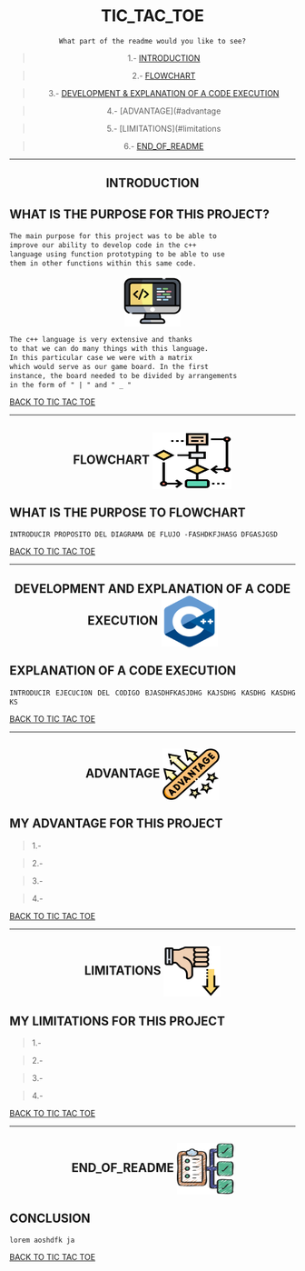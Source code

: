 
<div align = center>

# TIC_TAC_TOE

    What part of the readme would you like to see?
<div>

<div align = center>

>1.- [INTRODUCTION](#introduction)

>2.- [FLOWCHART](#flowchart) 


>3.- [DEVELOPMENT & EXPLANATION OF A CODE EXECUTION](#development-and-explanation-of-a-code-execution)

>4.- [ADVANTAGE](#advantage

>5.- [LIMITATIONS](#limitations

>6.- [END_OF_README](#conclusion)

<div>

___________________

<div align = center>

## INTRODUCTION 

<div>


<div align = "justify">
    
## WHAT IS THE PURPOSE FOR THIS PROJECT?
    The main purpose for this project was to be able to 
    improve our ability to develop code in the c++ 
    language using function prototyping to be able to use 
    them in other functions within this same code.
<div>

<div align =center>

<img src="../imagenes/U3/codigo.png" align="center" height="90" width="100"/>    

<div>

<div align = "justify">

    The c++ language is very extensive and thanks               
    to that we can do many things with this language. 
    In this particular case we were with a matrix 
    which would serve as our game board. In the first 
    instance, the board needed to be divided by arrangements 
    in the form of " | " and " _ " 
<div>

[BACK TO TIC TAC TOE](#TIC_TAC_TOE)

<div align = center>

_______

## FLOWCHART <img src="../imagenes/U3/diagrama-de-flujo.png" align="center" height="100" width="140"/>
<div>

<div align = "justify">
    
## WHAT IS THE PURPOSE TO FLOWCHART
    INTRODUCIR PROPOSITO DEL DIAGRAMA DE FLUJO -FASHDKFJHASG DFGASJGSD
<div>

[BACK TO TIC TAC TOE](#TIC_TAC_TOE)


___________________

<div align = center>

## DEVELOPMENT AND EXPLANATION OF A CODE EXECUTION <img src="../imagenes/U3/c-.png" align="center" height="90" width="100"/>
<div>

<div align = "justify">
    
## EXPLANATION OF A CODE EXECUTION 
    INTRODUCIR EJECUCION DEL CODIGO BJASDHFKASJDHG KAJSDHG KASDHG KASDHG KS
<div>

[BACK TO TIC TAC TOE](#TIC_TAC_TOE)

___________________


<div align = center>

## ADVANTAGE <img src="../imagenes/U3/ventajas.png" align="center" height="90" width="100"/>
<div>

<div align = "justify">
    
## MY ADVANTAGE FOR THIS PROJECT

>1.-

>2.-

>3.-

>4.-
<div>

[BACK TO TIC TAC TOE](#TIC_TAC_TOE)

______________

<div align = center>

## LIMITATIONS <img src="../imagenes/U3/pulgar-hacia-abajo.png" align="center" height="90" width="100"/>
<div>

<div align = "justify">
    
## MY LIMITATIONS FOR  THIS PROJECT
>1.-

>2.-

>3.-

>4.-
<div>

[BACK TO TIC TAC TOE](#TIC_TAC_TOE)

______________

<div align = center>

## END_OF_README  <img src="../imagenes/U3/lista-de-tareas.png" align="center" height="90" width="100"/>
<div>

<div align = "justify">
    
## CONCLUSION
    lorem aoshdfk ja
<div>

[BACK TO TIC TAC TOE](#TIC_TAC_TOE)



